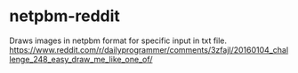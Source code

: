 # netpbm-reddit

Draws images in netpbm format for specific input in txt file. https://www.reddit.com/r/dailyprogrammer/comments/3zfajl/20160104_challenge_248_easy_draw_me_like_one_of/
